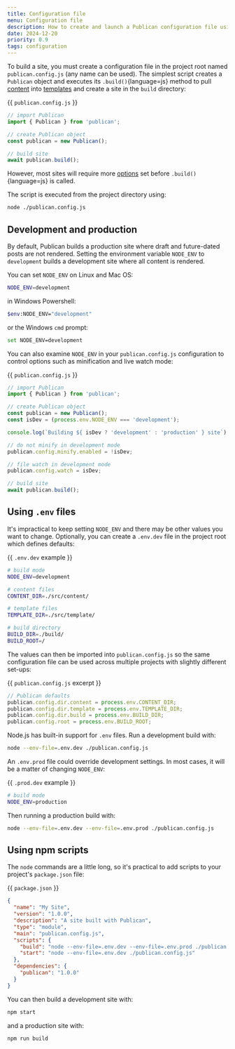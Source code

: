 ```yaml
---
title: Configuration file
menu: Configuration file
description: How to create and launch a Publican configuration file using options for development and production.
date: 2024-12-20
priority: 0.9
tags: configuration
---
```


To build a site, you must create a configuration file in the project root named `publican.config.js` (any name can be used). The simplest script creates a `Publican` object and executes its `.build()`{language=js} method to pull [content](--ROOT--docs/content/files/) into [templates](--ROOT--docs/template/files/) and create a site in the `build` directory:

{{ `publican.config.js` }}
```js
// import Publican
import { Publican } from 'publican';

// create Publican object
const publican = new Publican();

// build site
await publican.build();
```

However, most sites will require more [options](--ROOT--docs/configuration/options/) set before `.build()`{language=js} is called.

The script is executed from the project directory using:

```bash
node ./publican.config.js
```


## Development and production

By default, Publican builds a production site where draft and future-dated posts are not rendered. Setting the environment variable `NODE_ENV` to `development` builds a development site where all content is rendered.

You can set `NODE_ENV` on Linux and Mac OS:

```bash
NODE_ENV=development
```

in Windows Powershell:

```bash
$env:NODE_ENV="development"
```

or the Windows `cmd` prompt:

```bash
set NODE_ENV=development
```

You can also examine `NODE_ENV` in your `publican.config.js` configuration to control options such as minification and live watch mode:

{{ `publican.config.js` }}
```js
// import Publican
import { Publican } from 'publican';

// create Publican object
const publican = new Publican();
const isDev = (process.env.NODE_ENV === 'development');

console.log(`Building ${ isDev ? 'development' : 'production' } site`);

// do not minify in development mode
publican.config.minify.enabled = !isDev;

// file watch in development mode
publican.config.watch = isDev;

// build site
await publican.build();
```


## Using `.env` files

It's impractical to keep setting `NODE_ENV` and there may be other values you want to change. Optionally, you can create a `.env.dev` file in the project root which defines defaults:

{{ `.env.dev` example }}
```bash
# build mode
NODE_ENV=development

# content files
CONTENT_DIR=./src/content/

# template files
TEMPLATE_DIR=./src/template/

# build directory
BUILD_DIR=./build/
BUILD_ROOT=/
```

The values can then be imported into `publican.config.js` so the same configuration file can be used across multiple projects with slightly different set-ups:

{{ `publican.config.js` excerpt }}
```js
// Publican defaults
publican.config.dir.content = process.env.CONTENT_DIR;
publican.config.dir.template = process.env.TEMPLATE_DIR;
publican.config.dir.build = process.env.BUILD_DIR;
publican.config.root = process.env.BUILD_ROOT;
```

Node.js has built-in support for `.env` files. Run a development build with:

```bash
node --env-file=.env.dev ./publican.config.js
```

An `.env.prod` file could override development settings. In most cases, it will be a matter of changing `NODE_ENV`:

{{ `.prod.dev` example }}
```bash
# build mode
NODE_ENV=production
```

Then running a production build with:

```bash
node --env-file=.env.dev --env-file=.env.prod ./publican.config.js
```


## Using npm scripts

The `node` commands are a little long, so it's practical to add scripts to your project's `package.json` file:

{{ `package.json` }}
```json
{
  "name": "My Site",
  "version": "1.0.0",
  "description": "A site built with Publican",
  "type": "module",
  "main": "publican.config.js",
  "scripts": {
    "build": "node --env-file=.env.dev --env-file=.env.prod ./publican.config.js",
    "start": "node --env-file=.env.dev ./publican.config.js"
  },
  "dependencies": {
    "publican": "1.0.0"
  }
}
```

You can then build a development site with:

```bash
npm start
```

and a production site with:

```bash
npm run build
```
